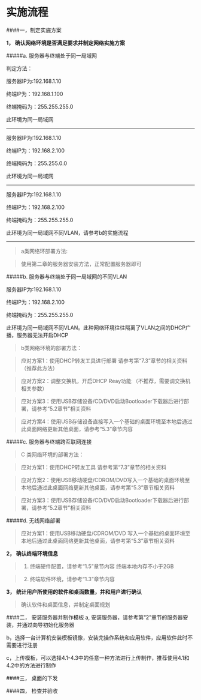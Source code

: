 # 实施流程

####一，制定实施方案

**1， 确认网络环境是否满足要求并制定网络实施方案**



#####a. 服务器与终端处于同一局域网


判定方法：

服务器IP为:192.168.1.10


终端IP为：192.168.1.100


终端掩码为：255.255.255.0



此环境为同一局域网

---

服务器IP为:192.168.1.10

终端IP为：192.168.2.100

终端掩码为：255.255.0.0



此环境为同一局域网

---


服务器IP为:192.168.1.10



终端IP为：192.168.2.100



终端掩码为：255.255.255.0


此环境为同一局域网不同VLAN，请参考b的实施流程


---


> a类网络环部署方法:


> 使用第二章的服务器安装方法，正常配置服务器即可




#####b. 服务器与终端处于同一局域网的不同VLAN


服务器IP为:192.168.1.10

终端IP为：192.168.2.100


终端掩码为：255.255.255.0


此环境为同一局域网不同VLAN。此种网络环境往往隔离了VLAN之间的DHCP广播，服务器无法开启DHCP

> b类网络环境的部署方法：


>应对方案1：使用DHCP转发工具进行部署  请参考第“7.3”章节的相关资料 （推荐此方法）

>应对方案2：调整交换机，开启DHCP Reay功能   （不推荐，需要调交换机相关参数）

>应对方案3：使用USB存储设备/CD/DVD启动Bootloader下载器后进行部署，请参考“5.2章节”相关资料

>应对方案4：使用USB存储设备直接写入一个基础的桌面环境至本地后通过此桌面网络更新其他桌面，请参考“5.3”章节内容



#####c. 服务器与终端跨互联网连接

> C 类网络环境的部署方法：


>应对方案1：使用DHCP转发工具 请参考第“7.3”章节的相关资料

>应对方案2：使用USB移动硬盘/CDROM/DVD写入一个基础的桌面环境至本地后通过此桌面网络更新其他桌面，请参考第“5.3”章节相关资料

>应对方案3：使用USB存储设备/CD/DVD启动Bootloader下载器后进行部署，请参考“5.2章节”相关资料



#####d. 无线网络部署

>应对方案1：使用USB移动硬盘/CDROM/DVD 写入一个基础的桌面环境至本地后通过此桌面网络更新其他桌面，请参考第“5.3”章节相关资料


 
   
**2，  确认终端环境信息**

> 1. 终端硬件配置，请参考“1.5”章节内容  终端本地内存不小于2GB

> 2.  终端软件环境，请参考“1.3”章节内容


**3，  统计用户所使用的软件和桌面数量，并和用户进行确认**

> 确认软件和桌面信息，并制定桌面规划


####二， 安装服务器并制作模板
a, 安装服务器，请参考第“2”章节的服务器安装，并通过向导初始化服务器

b，选择一台计算机安装模板镜像，安装完操作系统和应用软件，应用软件此时不需要进行注册

c，上传模板，可以选择4.1-4.3中的任意一种方法进行上传制作，推荐使用4.1和4.2中的方法进行制作


####三， 桌面的下发


####四， 检查并验收






